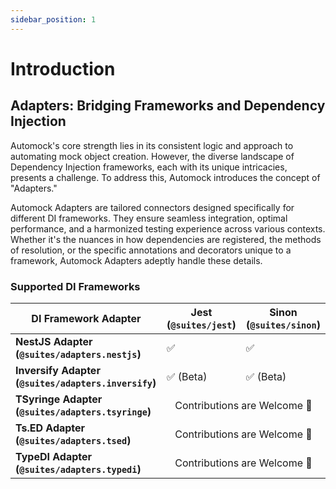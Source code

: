 ```yaml
---
sidebar_position: 1
---
```


# Introduction

## Adapters: Bridging Frameworks and Dependency Injection

Automock's core strength lies in its consistent logic and approach to automating mock object creation. However, the
diverse landscape of Dependency Injection frameworks, each with its unique intricacies, presents a challenge. To
address this, Automock introduces the concept of "Adapters."

Automock Adapters are tailored connectors designed specifically for different DI frameworks. They ensure seamless
integration, optimal performance, and a harmonized testing experience across various contexts. Whether it's the nuances
in how dependencies are registered, the methods of resolution, or the specific annotations and decorators unique to a
framework, Automock Adapters adeptly handle these details.

### Supported DI Frameworks

<table>
    <thead>
        <tr>
            <th>DI Framework Adapter</th>
            <th>Jest (<code>@suites/jest</code>)</th>
            <th>Sinon (<code>@suites/sinon</code>)</th>
        </tr>
    </thead>
    <tbody>
        <tr>
            <td><strong>NestJS Adapter (<code>@suites/adapters.nestjs</code>)</strong></td>
            <td>✅</td>
            <td>✅</td>
        </tr>
        <tr>
            <td><strong>Inversify Adapter (<code>@suites/adapters.inversify</code>)</strong></td>
            <td>✅ (Beta)</td>
            <td>✅ (Beta)</td>
        </tr>
        <tr>
            <td><strong>TSyringe Adapter (<code>@suites/adapters.tsyringe</code>)</strong></td>
            <td colspan="2" align="center">Contributions are Welcome 🙏</td>
        </tr>
        <tr>
            <td><strong>Ts.ED Adapter (<code>@suites/adapters.tsed</code>)</strong></td>
            <td align="center" colspan="2">Contributions are Welcome 🙏</td>
        </tr>
        <tr>
            <td><strong>TypeDI Adapter (<code>@suites/adapters.typedi</code>)</strong></td>
            <td align="center" colspan="2">Contributions are Welcome 🙏</td>
        </tr>
    </tbody>
</table>
